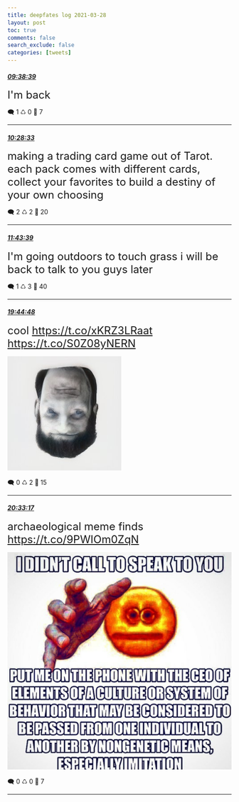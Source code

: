 ```yaml
---
title: deepfates log 2021-03-28
layout: post
toc: true
comments: false
search_exclude: false
categories: [tweets]
---
```



#### <a href = "https://twitter.com/deepfates/status/1376197048752513030">*09:38:39*</a>

<font size="5">I'm back</font>



🗨️ 1 ♺ 0 🤍  7   

---
    
#### <a href = "https://twitter.com/deepfates/status/1376209605156429827">*10:28:33*</a>

<font size="5">making a trading card game out of Tarot.   each pack comes with different cards, collect your favorites to build a destiny of your own choosing</font>



🗨️ 2 ♺ 2 🤍  20   

---
    
#### <a href = "https://twitter.com/deepfates/status/1376228504052789251">*11:43:39*</a>

<font size="5">I'm going outdoors to touch grass i will be back to talk to you guys later</font>



🗨️ 1 ♺ 3 🤍  40   

---
    
#### <a href = "https://twitter.com/deepfates/status/1376349591243722756">*19:44:48*</a>

<font size="5">cool  https://t.co/xKRZ3LRaat  https://t.co/S0Z08yNERN</font>

![image from twitter](/images/from_twitter/ExnGm-OWYAIQcgx.jpg)


🗨️ 0 ♺ 2 🤍  15   

---
    
#### <a href = "https://twitter.com/deepfates/status/1376361792214028289">*20:33:17*</a>

<font size="5">archaeological meme finds  https://t.co/9PWIOm0ZqN</font>

![image from twitter](/images/from_twitter/ExnRvQVWYAAwN1X.jpg)


🗨️ 0 ♺ 0 🤍  7   

---
    
            

